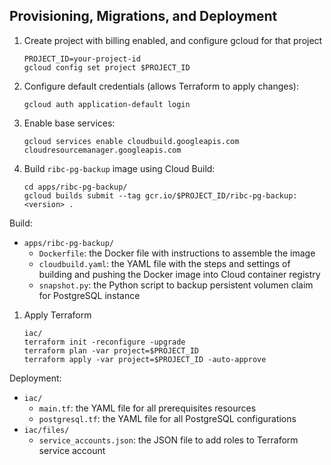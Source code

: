 ## Provisioning, Migrations, and Deployment

1. Create project with billing enabled, and configure gcloud for that project

   ```
   PROJECT_ID=your-project-id
   gcloud config set project $PROJECT_ID
   ```

1. Configure default credentials (allows Terraform to apply changes):

   ```
   gcloud auth application-default login
   ```

1. Enable base services:

   ```
   gcloud services enable cloudbuild.googleapis.com cloudresourcemanager.googleapis.com
   ```

1. Build `ribc-pg-backup` image using Cloud Build:

   ```
   cd apps/ribc-pg-backup/
   gcloud builds submit --tag gcr.io/$PROJECT_ID/ribc-pg-backup:<version> .
   ```

Build:
- `apps/ribc-pg-backup/`
  - `Dockerfile`: the Docker file with instructions to assemble the image
  - `cloudbuild.yaml`: the YAML file with the steps and settings of building and pushing the Docker image into Cloud container registry
  - `snapshot.py`: the Python script to backup persistent volumen claim for PostgreSQL instance  

1. Apply Terraform

   ```
   iac/
   terraform init -reconfigure -upgrade
   terraform plan -var project=$PROJECT_ID
   terraform apply -var project=$PROJECT_ID -auto-approve
   ```

Deployment:
- `iac/`
  - `main.tf`: the YAML file for all prerequisites resources
  - `postgresql.tf`: the YAML file for all PostgreSQL configurations
- `iac/files/`
  - `service_accounts.json`: the JSON file to add roles to Terraform service account
